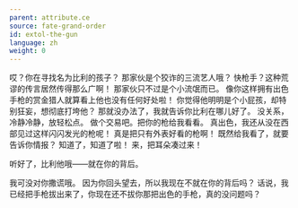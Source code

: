 ```yaml
---
parent: attribute.ce
source: fate-grand-order
id: extol-the-gun
language: zh
weight: 0
---
```


哎？你在寻找名为比利的孩子？
那家伙是个狡诈的三流艺人哦？
快枪手？这种荒谬的传言居然传得那么广啊！
那家伙只不过是个小流氓而已。
像你这样拥有出色手枪的赏金猎人就算看上他也没有任何好处啦！
你觉得他明明是个小屁孩，却特别狂妄，想彻底打垮他？
那就没办法了，我就告诉你比利在哪儿好了。
没关系，冷静冷静，放轻松点。
做个交易吧。把你的枪给我看看。
真出色，我还从没在西部见过这样闪闪发光的枪呢！
真是把只有外表好看的枪啊！
既然给我看了，就要告诉你情报？
知道了，知道了啦！
来，把耳朵凑过来！

听好了，比利他哦——就在你的背后。

我可没对你撒谎哦。
因为你回头望去，所以我现在不就在你的背后吗？
话说，我已经把手枪拔出来了，你现在还不拔你那把出色的手枪，真的没问题吗？

